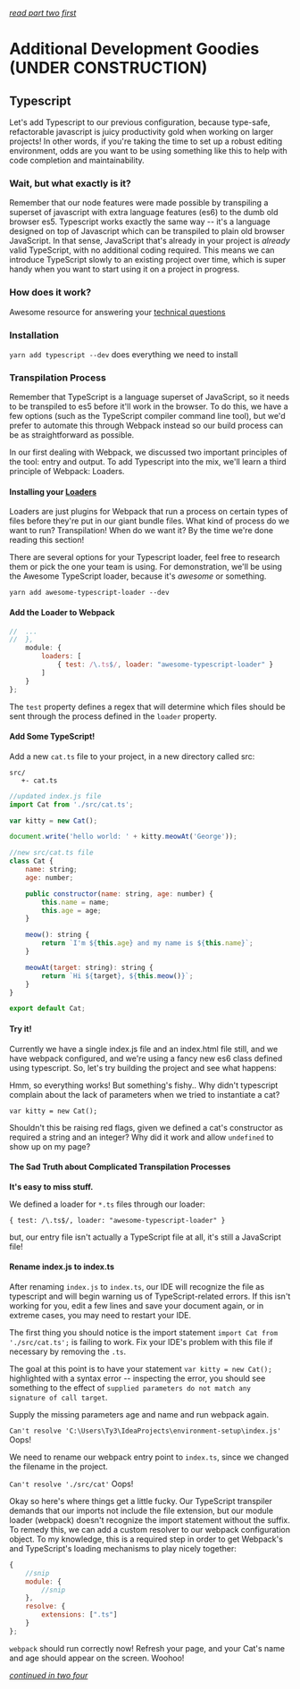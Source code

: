 *[read part two first](https://github.com/Hypaethral/javascript-projects/blob/master/environment-setup/02-create-a-project.md)*

# Additional Development Goodies (UNDER CONSTRUCTION)

## Typescript
Let's add Typescript to our previous configuration, because type-safe, refactorable javascript is juicy productivity gold when working on larger projects!  In other words, if you're taking the time to set up a robust editing environment, odds are you want to be using something like this to help with code completion and maintainability.

### Wait, but what exactly is it?
Remember that our node features were made possible by transpiling a superset of javascript with extra language features (es6) to the dumb old browser es5.  Typescript works exactly the same way -- it's a language designed on top of Javascript which can be transpiled to plain old browser JavaScript.  In that sense, JavaScript that's already in your project is *already* valid TypeScript, with no additional coding required.  This means we can introduce TypeScript slowly to an existing project over time, which is super handy when you want to start using it on a project in progress.

### How does it work?
Awesome resource for answering your [technical questions](https://github.com/Microsoft/TypeScript/wiki/FAQ)

### Installation
`yarn add typescript --dev` does everything we need to install

### Transpilation Process
Remember that TypeScript is a language superset of JavaScript, so it needs to be transpiled to es5 before it'll work in the browser. To do this, we have a few options (such as the TypeScript compiler command line tool), but we'd prefer to automate this through Webpack instead so our build process can be as straightforward as possible.

In our first dealing with Webpack, we discussed two important principles of the tool: entry and output.  To add Typescript into the mix, we'll learn a third principle of Webpack: Loaders.

#### Installing your [Loaders](https://webpack.js.org/concepts/#loaders)
Loaders are just plugins for Webpack that run a process on certain types of files before they're put in our giant bundle files.  What kind of process do we want to run?  Transpilation!  When do we want it?  By the time we're done reading this section!

There are several options for your Typescript loader, feel free to research them or pick the one your team is using.  For demonstration, we'll be using the Awesome TypeScript loader, because it's *awesome* or something.

`yarn add awesome-typescript-loader --dev`

#### Add the Loader to Webpack
```js
//  ...
//  },
    module: {
        loaders: [
            { test: /\.ts$/, loader: "awesome-typescript-loader" }
        ]
    }
};
```
The `test` property defines a regex that will determine which files should be sent through the process defined in the `loader` property.

#### Add Some TypeScript!
Add a new `cat.ts` file to your project, in a new directory called src:

```
src/
   +- cat.ts
```

```js
//updated index.js file
import Cat from './src/cat.ts';

var kitty = new Cat();

document.write('hello world: ' + kitty.meowAt('George'));
```

```js
//new src/cat.ts file
class Cat {
    name: string;
    age: number;

    public constructor(name: string, age: number) {
        this.name = name;
        this.age = age;
    }

    meow(): string {
        return `I'm ${this.age} and my name is ${this.name}`;
    }

    meowAt(target: string): string {
        return `Hi ${target}, ${this.meow()}`;
    }
}

export default Cat;
```


#### Try it!
Currently we have a single index.js file and an index.html file still, and we have webpack configured, and we're using a fancy new es6 class defined using typescript.  So, let's try building the project and see what happens:

Hmm, so everything works!  But something's fishy.. Why didn't typescript complain about the lack of parameters when we tried to instantiate a cat?

`var kitty = new Cat();`

Shouldn't this be raising red flags, given we defined a cat's constructor as required a string and an integer?  Why did it work and allow `undefined` to show up on my page?

#### The Sad Truth about Complicated Transpilation Processes
**It's easy to miss stuff.**

We defined a loader for `*.ts` files through our loader:

`{ test: /\.ts$/, loader: "awesome-typescript-loader" }`

but, our entry file isn't actually a TypeScript file at all, it's still a JavaScript file!

#### Rename index.js to index.ts
After renaming `index.js` to `index.ts`, our IDE will recognize the file as typescript and will begin warning us of TypeScript-related errors.  If this isn't working for you, edit a few lines and save your document again, or in extreme cases, you may need to restart your IDE.

The first thing you should notice is the import statement `import Cat from './src/cat.ts';` is failing to work.  Fix your IDE's problem with this file if necessary by removing the `.ts`.

The goal at this point is to have your statement `var kitty = new Cat();` highlighted with a syntax error -- inspecting the error, you should see something to the effect of `supplied parameters do not match any signature of call target`.

Supply the missing parameters age and name and run webpack again.

`Can't resolve 'C:\Users\Ty3\IdeaProjects\environment-setup\index.js'`  Oops!

We need to rename our webpack entry point to `index.ts`, since we changed the filename in the project.

`Can't resolve './src/cat'` Oops!

Okay so here's where things get a little fucky.  Our TypeScript transpiler demands that our imports not include the file extension, but our module loader (webpack) doesn't recognize the import statement without the suffix.  To remedy this, we can add a custom resolver to our webpack configuration object.  To my knowledge, this is a required step in order to get Webpack's and TypeScript's loading mechanisms to play nicely together:

```js
{
    //snip
    module: {
        //snip
    },
    resolve: {
        extensions: [".ts"]
    }
};
```

`webpack` should run correctly now!  Refresh your page, and your Cat's name and age should appear on the screen.  Woohoo!

*[continued in two four](https://github.com/Hypaethral/javascript-projects/blob/master/environment-setup/04-additional-stuff.md)*
